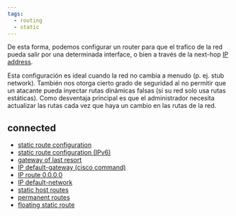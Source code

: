 ```yaml
---
tags:
  - routing
  - static
---
```


De esta forma, podemos configurar un router para que el trafico de la red pueda salir por una determinada interface, o bien a través de la next-hop [IP address](IP%20address.md). 

Esta configuración es ideal cuando la red no cambia a menudo (p. ej. stub network). También nos otorga cierto grado de seguridad al no permitir que un atacante pueda inyectar rutas dinámicas falsas (si su red solo usa rutas estáticas).
Como desventaja principal es que el administrador necesita actualizar las rutas cada vez que haya un cambio en las rutas de la red. 

## connected
- [static route configuration](static%20route%20configuration.md) 
- [static route configuration (IPv6)](static%20route%20configuration%20(IPv6).md) 
- [gateway of last resort](gateway%20of%20last%20resort.md) 
- [IP default-gateway (cisco command)](IP%20default-gateway%20(cisco%20command).md) 
- [IP route 0.0.0.0](IP%20route%200.0.0.0.md) 
- [IP default-network](IP%20default-network.md) 
- [static host routes](static%20host%20routes.md) 
- [permanent routes](permanent%20routes.md) 
- [floating static route](floating%20static%20route.md) 


